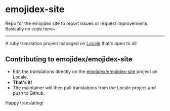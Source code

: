 # emojidex-site
Repo for the emojidex site to report issues or request improvements. Basically no code here~

---

A ruby translation project managed on [Locale](http://www.localeapp.com/) that's open to all!

## Contributing to emojidex/emojidex-site

- Edit the translations directly on the [emojidex/emojidex-site](http://www.localeapp.com/projects/public?search=emojidex/emojidex-site) project on Locale.
- **That's it!**
- The maintainer will then pull translations from the Locale project and push to Github.

Happy translating!
